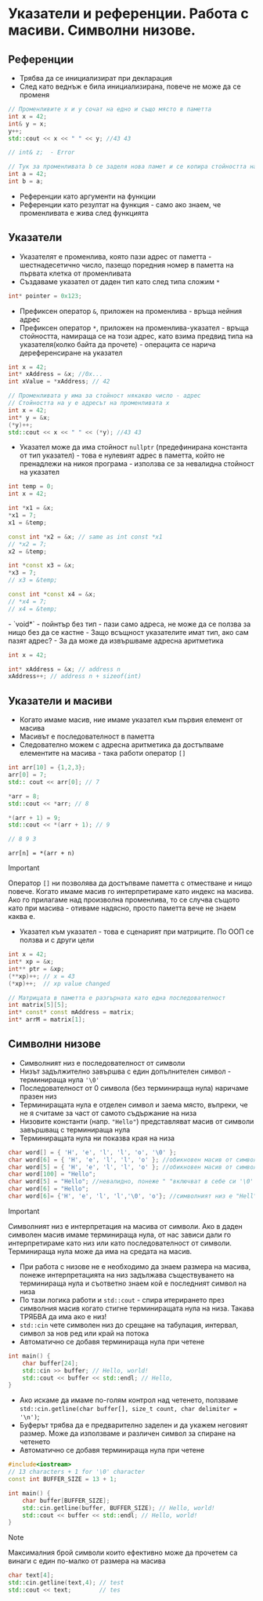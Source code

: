 # Указатели и референции. Работа с масиви. Символни низове.

<slidebreak/>

## Референции
- Трябва да се инициализират при декларация
- След като веднъж е била инициализирана, повече не може да се променя

```cpp
// Променливите x и y сочат на едно и също място в паметта
int x = 42;
int& y = x;
y++;
std::cout << x << " " << y; //43 43

// int& z;  - Error

// Тук за променливата b се заделя нова памет и се копира стойността на a
int a = 42;
int b = a;
```

- Референции като аргументи на функции
- Референции като резултат на функция - само ако знаем, че променливата е жива след функцията

<slidebreak/>

## Указатели
- Указателят е променлива, която пази адрес от паметта - шестнадесетично число, пазещо поредния номер в паметта на първата клетка от променливата
- Създаваме указател от даден тип като след типа сложим `*`

```cpp
int* pointer = 0x123;
```

- Префиксен оператор `&`, приложен на променлива - връща нейния адрес
- Префиксен оператор `*`, приложен на променлива-указател - връща стойността, намираща се на този адрес, като взима предвид типа на указателя(колко байта да прочете) - операцита се нарича дереференсиране на указател

```cpp
int x = 42;
int* xAddress = &x; //0x...
int xValue = *xAddress; // 42
```

<slidebreak/>

```cpp
// Променливата y има за стойност някакво число - адрес
// Стойността на y е адресът на променливата x
int x = 42;
int* y = &x;
(*y)++;
std::cout << x << " " << (*y); //43 43
```

<slidebreak/>

- Указател може да има стойност `nullptr` (предефинирана константа от тип указател) - това е нулевият адрес в паметта, който не пренадлежи на никоя програма - използва се за невалидна стойност на указател

```cpp
int temp = 0;
int x = 42;

int *x1 = &x;
*x1 = 7;
x1 = &temp;

const int *x2 = &x; // same as int const *x1
// *x2 = 7;
x2 = &temp;

int *const x3 = &x;
*x3 = 7;
// x3 = &temp;

const int *const x4 = &x;
// *x4 = 7;
// x4 = &temp;
```

<slidebreak/>
- `void*` - пойнтър без тип - пази само адреса, не може да се ползва за нищо без да се кастне
- Защо всъщност указателите имат тип, ако сам пазят адрес? - За да може да извършваме адресна аритметика

```cpp
int x = 42;

int* xAddress = &x; // address n
xAddress++; // address n + sizeof(int)
```

<slidebreak/>

## Указатели и масиви
- Когато имаме масив, ние имаме указател към първия елемент от масива
- Масивът е последователност в паметта
- Следователно можем с адресна аритметика да достъпваме елементите на масива - така работи оператор `[]`

```cpp
int arr[10] = {1,2,3};
arr[0] = 7;
std:: cout << arr[0]; // 7

*arr = 8;
std::cout << *arr; // 8

*(arr + 1) = 9;
std::cout << *(arr + 1); // 9

// 8 9 3
```

<slidebreak/>

`arr[n] = *(arr + n)`

> [!IMPORTANT]
> Оператор `[]` ни позволява да достъпваме паметта с отместване и нищо повече. Когато имаме масив го интерпретираме като индекс на масива. Ако го прилагаме над произволна променлива, то се случва същото като при масива - отиваме надясно, просто паметта вече не знаем каква е.

<slidebreak/>

- Указател към указател - това е сценарият при матриците. По ООП се ползва и с други цели

```cpp
int x = 42;
int* xp = &x;
int** ptr = &xp;
(**xp)++; // x = 43
(*xp)++;  // xp value changed

// Матрицата в паметта е разгърната като една последователност
int matrix[5][5];
int* const* const mAddress = matrix;
int* arrM = matrix[1];
```

<slidebreak/>

## Символни низове

- Символният низ е последователност от символи
- Низът задължително завършва с един допълнителен символ - терминираща нула `'\0'`
- Последователност от 0 символа (без терминираща нула) наричаме празен низ
- Терминиращата нула е отделен символ и заема място, въпреки, че не я считаме за част от самото съдържание на низа
- Низовите константи (напр. `"Hello"`) представляват масив от символи завършващ с терминираща нула
- Терминиращата нула ни показва края на низа

```cpp
char word[] = { 'H', 'e', 'l', 'l', 'o', '\0' };
char word[6] = { 'H', 'e', 'l', 'l', 'o' }; //обикновен масив от символи
char word[5] = { 'H', 'e', 'l', 'l', 'o' }; //обикновен масив от символи
char word[100] = "Hello";
char word[5] = "Hello"; //невалидно, понеже " "включват в себе си '\0'
char word[6] = "Hello";
char word[6]= {'H', 'e', 'l', 'l','\0', 'o'}; //символният низ е "Hell"
```

> [!IMPORTANT]
> Символният низ е интерпретация на масива от символи. Ако в даден символен масив имаме терминираща нула, от нас зависи дали го интерпретираме като низ или като последователност от символи. Терминираща нула може да има на средата на масив.

<slidebreak/>

- При работа с низове не е необходимо да знаем размера на масива, понеже интерпретацията на низ задължава съществуването на терминираща нула и съответно знаем кой е последният символ на низа
- По тази логика работи и `std::cout` - спира итерирането през символния масив когато стигне терминиращата нула на низа. Такава ТРЯБВА да има ако е низ!
- `std::cin` чете символен низ до срещане на табулация, интервал, символ за нов ред или край на потока
- Автоматично се добавя терминираща нула при четене

```cpp
int main() {
    char buffer[24];
    std::cin >> buffer; // Hello, world!
    std::cout << buffer << std::endl; // Hello, 
}
```

<slidebreak/>

- Ако искаме да имаме по-голям контрол над четенето, ползваме `std::cin.getline(char buffer[], size_t count, char delimiter = '\n')`;
- Буферът трябва да е предварително заделен и да укажем неговият размер. Може да използваме и различен символ за спиране на четенето
- Автоматично се добавя терминираща нула при четене

```cpp
#include<iostream>
// 13 characters + 1 for '\0' character
const int BUFFER_SIZE = 13 + 1;

int main() {
    char buffer[BUFFER_SIZE];
    std::cin.getline(buffer, BUFFER_SIZE); // Hello, world!
    std::cout << buffer << std::endl; // Hello, world!
}
```

> [!NOTE]
> Максималния брой символи които ефективно може да прочетем са винаги с един по-малко от размера на масива

```cpp
char text[4];
std::cin.getline(text,4); // test
std::cout << text;        // tes
```